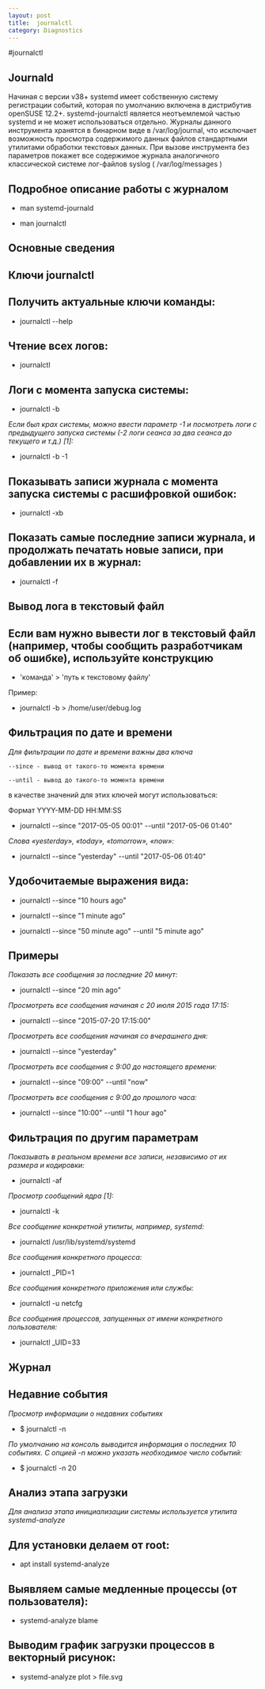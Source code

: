 ```yaml
---
layout: post
title:  journalctl
category: Diagnostics
---
```


#journalctl

## Journald

Начиная с версии v38+ systemd имеет собственную систему регистрации событий, которая по умолчанию включена в дистрибутив openSUSE 12.2+. systemd-journalctl является неотъемлемой частью systemd и не может использоваться отдельно. Журналы данного инструмента хранятся в бинарном виде в /var/log/journal, что исключает возможность просмотра содержимого данных файлов стандартными утилитами обработки текстовых данных. При вызове инструмента без параметров покажет все содержимое журнала аналогичного классической системе лог-файлов syslog ( /var/log/messages ) 

## Подробное описание работы с журналом

- man systemd-journald

- man journalctl

## Основные сведения

## Ключи journalctl

## Получить актуальные ключи команды:

- journalctl --help

## Чтение всех логов:

- journalctl

## Логи с момента запуска системы:

- journalctl -b

*Если был крах системы, можно ввести параметр -1 и посмотреть логи с предыдущего запуска системы (-2 логи сеанса за два сеанса до текущего и т.д.) [1]:*

- journalctl -b -1

## Показывать записи журнала с момента запуска системы с расшифровкой ошибок:

- journalctl -xb

## Показать самые последние записи журнала, и продолжать печатать новые записи, при добавлении их в журнал:

- journalctl -f

## Вывод лога в текстовый файл

## Если вам нужно вывести лог в текстовый файл (например, чтобы сообщить разработчикам об ошибке), используйте конструкцию

- 'команда' > 'путь к текстовому файлу'

Пример:

- journalctl -b > /home/user/debug.log

## Фильтрация по дате и времени

*Для фильтрации по дате и времени важны два ключа*

    --since - вывод от такого-то момента времени

    --until - вывод до такого-то момента времени

в качестве значений для этих ключей могут использоваться:

   Формат YYYY-MM-DD HH:MM:SS

- journalctl --since "2017-05-05 00:01" --until "2017-05-06 01:40"

*Слова «yesterday», «today», «tomorrow», «now»:*

- journalctl --since "yesterday" --until "2017-05-06 01:40"

## Удобочитаемые выражения вида:

- journalctl --since "10 hours ago"

- journalctl --since "1 minute ago"

- journalctl --since "50 minute ago" --until "5 minute ago"

## Примеры

*Показать все сообщения за последние 20 минут:*

- journalctl --since "20 min ago"

*Просмотреть все сообщения начиная с 20 июля 2015 года 17:15:*

- journalctl --since "2015-07-20 17:15:00"

*Просмотреть все сообщения начиная со вчерашнего дня:*

- journalctl --since "yesterday"

*Просмотреть все сообщения с 9:00 до настоящего времени:*

- journalctl --since "09:00" --until "now"

*Просмотреть все сообщения с 9:00 до прошлого часа:*

- journalctl --since "10:00" --until "1 hour ago"

## Фильтрация по другим параметрам

*Показывать в реальном времени все записи, независимо от их размера и кодировки:*

- journalctl -af

*Просмотр сообщений ядра [1]:*

- journalctl -k

*Все сообщение конкретной утилиты, например, systemd:*

- journalctl /usr/lib/systemd/systemd

*Все сообщения конкретного процесса:*

- journalctl _PID=1

*Все сообщения конкретного приложения или службы:*

- journalctl -u netcfg

*Все сообщения процессов, запущенных от имени конкретного пользователя:*

- journalctl _UID=33

## Журнал

## Недавние события

*Просмотр информации о недавних событиях*

- $ journalctl -n

*По умолчанию на консоль выводится информация о последних 10 событиях. С опцией -n можно указать необходимое число событий:*

- $ journalctl -n 20

## Анализ этапа загрузки

*Для анализа этапа инициализации системы используется утилита systemd-analyze*

## Для установки делаем от root:

- apt install systemd-analyze

## Выявляем самые медленные процессы (от пользователя):

- systemd-analyze blame

## Выводим график загрузки процессов в векторный рисунок:

- systemd-analyze plot > file.svg



    
